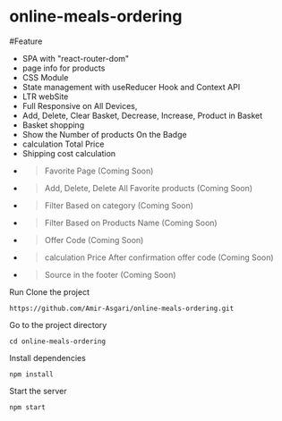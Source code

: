 # online-meals-ordering

#Feature
+ SPA with "react-router-dom"
+ page info for products
+ CSS Module
+ State management with useReducer Hook and Context API
+ LTR webSite
+ Full Responsive on All Devices,
+ Add, Delete, Clear Basket, Decrease, Increase, Product in Basket
+ Basket shopping
+ Show the Number of products On the Badge
+ calculation Total Price
+ Shipping cost calculation
+ > Favorite Page (Coming Soon)
+ > Add, Delete, Delete All Favorite products (Coming Soon)
+ > Filter Based on category (Coming Soon)
+ > Filter Based on Products Name (Coming Soon)
+ > Offer Code (Coming Soon)
+ > calculation Price After confirmation offer code (Coming Soon)
+ >  Source in the footer (Coming Soon)

Run
Clone the project
```
https://github.com/Amir-Asgari/online-meals-ordering.git
```
Go to the project directory

```
cd online-meals-ordering
```

Install dependencies

```
npm install
```

Start the server

```
npm start
```
